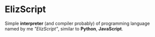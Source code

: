 # ElizScript
Simple **interpreter** (and compiler probably) of programming language named by me *"ElizScript"*, similar to **Python**, **JavaScript**.
